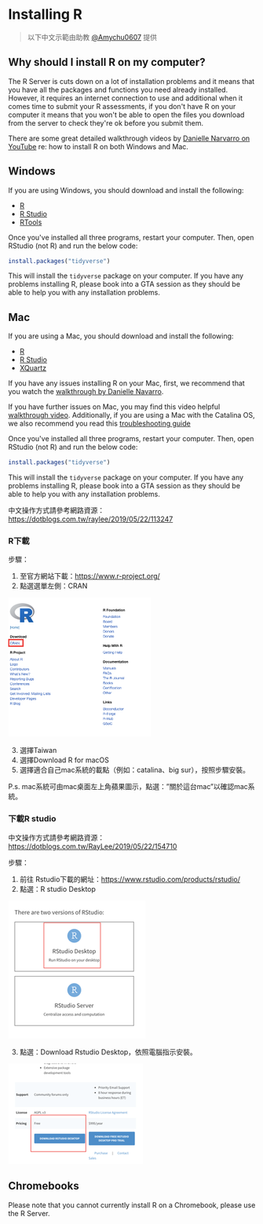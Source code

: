 # Installing R 

> 以下中文示範由助教 [\@Amychu0607](https://github.com/orgs/Rstat-project/people/Amychu0607) 提供

## Why should I install R on my computer?

The R Server is cuts down on a lot of installation problems and it means that you have all the packages and functions you need already installed. However, it requires an internet connection to use and additional when it comes time to submit your R assessments, if you don't have R on your computer it means that you won't be able to open the files you download from the server to check they're ok before you submit them.

There are some great detailed walkthrough videos by [Danielle Narvarro on YouTube](https://www.youtube.com/playlist?list=PLRPB0ZzEYegOZivdelOuEn-R-XUN-DOjd) re: how to install R on both Windows and Mac.

## Windows

If you are using Windows, you should download and install the following:

* [R](https://cran.r-project.org/bin/windows/base/)
* [R Studio](https://rstudio.com/products/rstudio/download/#download)
* [RTools](https://cran.r-project.org/bin/windows/Rtools/)

Once you've installed all three programs, restart your computer. Then, open RStudio (not R) and run the below code:


```r
install.packages("tidyverse")
```

This will install the `tidyverse` package on your computer. If you have any problems installing R, please book into a GTA session as they should be able to help you with any installation problems.

## Mac

If you are using a Mac, you should download and install the following:

* [R](https://www.stats.bris.ac.uk/R/)  
* [R Studio](https://rstudio.com/products/rstudio/download/#download)  
* [XQuartz](https://www.xquartz.org/)  

If you have any issues installing R on your Mac, first, we recommend that you watch the [walkthrough by Danielle Navarro](https://www.youtube.com/watch?v=ay25o485YXs&list=PLRPB0ZzEYegOZivdelOuEn-R-XUN-DOjd&index=1&t=113s). 

If you have further issues on Mac, you may find this video helpful [walkthrough video](https://www.youtube.com/watch?v=90IdULVGmYY). Additionally, if you are using a Mac with the Catalina OS, we also recommend you read this [troubleshooting guide](https://psyteachr.github.io/FAQ/installing-r-and-rstudio.html#i-am-using-macos-10.15-catalina)

Once you've installed all three programs, restart your computer. Then, open RStudio (not R) and run the below code:


```r
install.packages("tidyverse")
```

This will install the `tidyverse` package on your computer. If you have any problems installing R, please book into a GTA session as they should be able to help you with any installation problems.

中文操作方式請參考網路資源：https://dotblogs.com.tw/raylee/2019/05/22/113247

### R下載

步驟：

1. 至官方網站下載：https://www.r-project.org/
2. 點選選單左側：CRAN

![](images/appendix/git/235793599_1260520524377293_5794510097711123340_n.png)

     
3. 選擇Taiwan 
4. 選擇Download R for macOS
5. 選擇適合自己mac系統的載點（例如：catalina、big sur），按照步驟安裝。

P.s. mac系統可由mac桌面左上角蘋果圖示，點選：”關於這台mac”以確認mac系統。

### 下載R studio

中文操作方式請參考網路資源：https://dotblogs.com.tw/RayLee/2019/05/22/154710

步驟：

1. 前往 Rstudio下載的網址：https://www.rstudio.com/products/rstudio/
2. 點選：R studio Desktop

![](images/appendix/git/235627042_2595471147415063_6338335054587363226_n.png)

3. 點選：Download Rstudio Desktop，依照電腦指示安裝。

![](images/appendix/git/240447194_261301845837501_457042017318288971_n.png)




## Chromebooks

Please note that you cannot currently install R on a Chromebook, please use the R Server.
